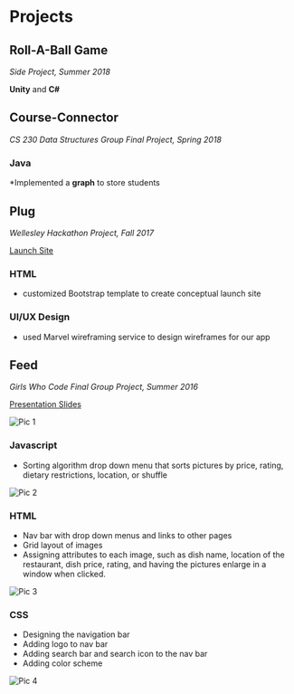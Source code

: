 # Projects


## Roll-A-Ball Game
*Side Project, Summer 2018*

**Unity** and **C#**

## Course-Connector
*CS 230 Data Structures Group Final Project, Spring 2018*

### Java
*Implemented a **graph** to store students

## Plug
*Wellesley Hackathon Project, Fall 2017*

[Launch Site](https://aliciajlee.github.io/Plug/)

### HTML
* customized Bootstrap template to create conceptual launch site

### UI/UX Design
* used Marvel wireframing service to design wireframes for our app


## Feed
*Girls Who Code Final Group Project, Summer 2016*

[Presentation Slides](https://docs.google.com/presentation/d/14OPGsB98vPvlWRRXpHc82Rqpk7fnCCp_prPhfxGCalE/edit?usp=sharing)

![Pic 1](aliciajlee.github.io/img/home.png)

### Javascript
* Sorting algorithm drop down menu that sorts pictures by price, rating, dietary restrictions, location, or shuffle

![Pic 2](aliciajlee.github.io/img/sort.png)

### HTML 
* Nav bar with drop down menus and links to other pages
* Grid layout of images 
* Assigning attributes to each image, such as dish name, location of the restaurant, dish price, rating, and having the pictures enlarge in a window when clicked.

![Pic 3](aliciajlee.github.io/img/upload.png)

### CSS
* Designing the navigation bar
* Adding logo to nav bar 
* Adding search bar and search icon to the nav bar
* Adding color scheme 

![Pic 4](aliciajlee.github.io/img/login.png)


